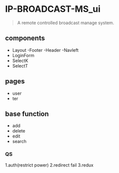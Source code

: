 # IP-BROADCAST-MS_ui

> A remote controlled broadcast manage system.

## components

- Layout
  -Footer
  -Header
  -Navleft
- LoginForm
- SelectK
- SelectT

## pages

- user
- ter

## base function

- add
- delete
- edit
- search

### QS

1.auth(restrict power)
2.redirect fail
3.redux

